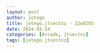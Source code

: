 ```yaml
---
layout: post
author: jotego
title: jotego.jtsectnz - 22e0205
date: 2024-05-24
categories: [Arcade, jtsectnz]
tags: [jotego.jtsectnz]
---
```



